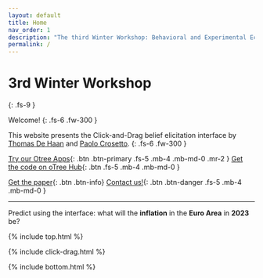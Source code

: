 ```yaml
---
layout: default
title: Home
nav_order: 1
description: "The third Winter Workshop: Behavioral and Experimental Economics of Food Consumption"
permalink: /
---
```


# 3rd Winter Workshop
{: .fs-9 }

Welcome! 
{: .fs-6 .fw-300 }

This website presents the Click-and-Drag belief elicitation interface by [Thomas De Haan](https://sites.google.com/view/thomas-de-haan) and [Paolo Crosetto](https://paolocrosetto.wordpress.com/).
{: .fs-6 .fw-300 }

[Try our Otree Apps](https://beliefelicitation.herokuapp.com/demo){: .btn .btn-primary .fs-5 .mb-4 .mb-md-0 .mr-2 } [Get the code on oTree Hub](https://www.otreehub.com/projects/beliefelicitation/){: .btn .fs-5 .mb-4 .mb-md-0 } 

[Get the paper](https://www.dropbox.com/s/d0j0sa6nkn0ybuy/Crosetto_De_Haan_Eliciting_beliefs_when_the_distribution_matters_a_horse_race_of_tools.pdf?dl=1){: .btn .btn-info}
[Contact us!](mailto:paolo.crosetto@gmail.com?subject=[Click-and-Drag]%20Contact&cc=thomas.deHaan@uib.no&target=_blank){: .btn .btn-danger .fs-5 .mb-4 .mb-md-0 }

---

Predict using the interface: what will the **inflation** in the **Euro Area** in **2023** be? 

{% include top.html %}

{% include click-drag.html %}

{% include bottom.html %}
